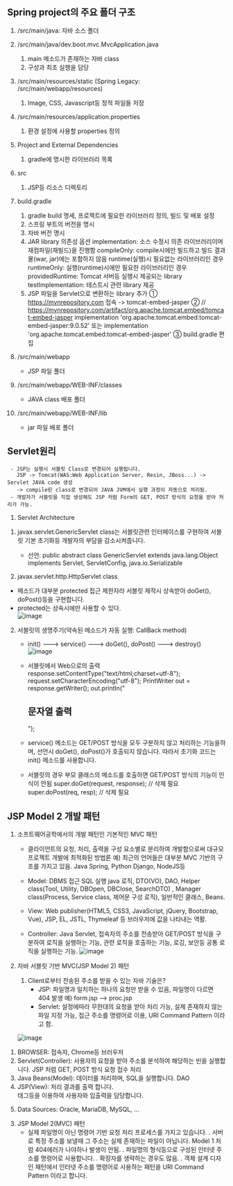 ## Spring project의 주요 폴더 구조

1. /src/main/java: 자바 소스 폴더

2. /src/main/java/dev.boot.mvc.MvcApplication.java
   1) main 메소드가 존재하는 자바 class
   2) 구성과 최초 실행을 담당

3. /src/main/resources/static (Spring Legacy: /src/main/webapp/resources)
   1) Image, CSS, Javascript등 정적 파일들 저장

4. /src/main/resources/application.properties
   1) 환경 설정에 사용할 properties 정의

5. Project and External Dependencies
   1) gradle에 명시한 라이브러리 목록

6. src
   1) JSP등 리소스 디렉토리

7. build.gradle
   1) gradle build 명세, 프로젝트에 필요한 라이브러리 정의, 빌드 및 배포 설정
   2) 스프링 부트의 버전을 명시
   3) 자바 버전 명시
   4) JAR library 의존성 옵션
       implementation: 소스 수정시 의존 라이브러리이며 재컴파일(재빌드)을 진행함
       compileOnly: compile시에만 빌드하고 빌드 결과물(war, jar)에는 포함하지 않음
                         runtime(실행)시 필요없는 라이브러리인 경우 
       runtimeOnly: 실행(runtime)시에만 필요한 라이브러리인 경우
       providedRuntime: Tomcat 서버등 실행시 제공되는 library
       testImplementation: 테스트시 관련 library 제공
   5) JSP 파일을 Servlet으로 변환하는 library 추가
      ① https://mvnrepository.com 접속 -> tomcat-embed-jasper
      ② // https://mvnrepository.com/artifact/org.apache.tomcat.embed/tomcat-embed-jasper
          implementation 'org.apache.tomcat.embed:tomcat-embed-jasper:9.0.52'
          또는
          implementation 'org.apache.tomcat.embed:tomcat-embed-jasper'
      ③ build.gradle 편집
 8. /src/main/webapp
     - JSP 파일 폴더
  
 9. /src/main/webapp/WEB-INF/classes
     - JAVA class 배포 폴더

 10. /src/main/webapp/WEB-INF/lib
     - jar 파일 배포 폴더

## Servlet원리
     - JSP는 실행시 서블릿 Class로 변경되어 실행됩니다.
       JSP -> Tomcat(WAS:Web Application Server, Resin, JBoss...) -> Servlet JAVA code 생성
       -> compile된 class로 변경되어 JAVA JVM에서 실행 과정이 자동으로 처리됨.
     - 개발자가 서블릿을 직접 생성해도 JSP 처럼 Form의 GET, POST 방식의 요청을 받아 처리가 가능.
 
1. Servlet Architecture
1) javax.servlet.GenericServlet class는 서블릿관련 인터페이스를 구현하여
   서블릿 기본 초기화등 개발자의 부담을 감소시켜줍니다.
    - 선언: public abstract class GenericServlet extends java.lang.Object  implements Servlet, ServletConfig, java.io.Serializable

2) javax.servlet.http.HttpServlet class
  - 메소드가 대부분 protected 접근 제한자라 서블릿 제작시 상속받아
    doGet(), doPost()등을 구현합니다.
  - protected는 상속시에만 사용할 수 있다.<br>
![image](https://user-images.githubusercontent.com/84116509/154664621-da75c7c5-deb5-4d2f-b19e-56d1d99a18ec.png)
2. 서블릿의 생명주기(약속된 메소드가 자동 실행: CallBack method)
   - init() ---> service() ---> doGet(), doPost() ---> destroy()
   ![image](https://user-images.githubusercontent.com/84116509/154664679-471022ad-dcf0-4078-91dc-c2ad3d69817d.png)

   - 서블릿에서 Web으로의 출력
     response.setContentType("text/html;charset=utf-8");
     request.setCharacterEncoding("utf-8");
     PrintWriter out =  response.getWriter();
     out.println("<h2>문자열 출력</h2>");

   - service() 메소드는 GET/POST 방식을 모두 구분하지 않고 처리하는 기능을하며,
     선언시 doGet(), doPost()가 호출되지 않습니다. 따라서 초기화 코드는 init() 메소드를
     사용합니다.
 
   - 서블릿의 경우 부모 클래스의 메소드를 호출하면 GET/POST 방식의 기능이 인식이 안됨
     super.doGet(request, response); // 삭제 필요
     super.doPost(req, resp);           // 삭제 필요
     
## JSP Model 2 개발 패턴

1. 소프트웨어공학에서의 개발 패턴인 기본적인 MVC 패턴
   - 클라이언트의 요청, 처리, 출력을 구성 요소별로 분리하여 개발함으로써
     대규모 프로젝트 개발에 최적화된 방법론
      예) 최근의 언어들은 대부분 MVC 기반의 구조를 가지고 있음.
           Java Spring, Python Django, NodeJS등

   - Model: DBMS 접근 SQL 실행 java 로직, DTO(VO), DAO,
               Helper class(Tool, Utility, DBOpen, DBClose, SearchDTO)
               , Manager class(Process, Service class, 제어문 구성 로직), 일반적인 클래스, Beans.

   - View: Web publisher(HTML5, CSS3, JavaScript, jQuery, Bootstrap, Vue),
             JSP, EL, JSTL, Thymeleaf 등 브러우저에 값을 나타내는 역활.

   - Controller: Java Servlet, 접속자의 주소를 전송받아 GET/POST 방식을 구분하여
                   로직을 실행하는 기능, 관련 로직을 호출하는 기능, 로깅, 보안등 공통 로직을
                   실행하는 기능.
   ![image](https://user-images.githubusercontent.com/84116509/154664862-3ad4a3c9-fd2a-421d-b9d4-2281d1e2498f.png)

2. 자바 서블릿 기반  MVC(JSP Model 2) 패턴
   1) Client로부터 전송된 주소를 받을 수 있는 자바 기술은?
       - JSP: 파일명과 일치하는 하나의 요청만 받을 수 있음, 파일명이 다르면 404 발생
         예) form.jsp --> proc.jsp
       - Servlet: 설정에따라 무한대의 요청을 받아 처리 가능, 실제 존재하지 않는 파일 지정 가능,
         접근 주소를 명령어로 이용, URI Command Pattern 이라고 함. 

   ![image](https://user-images.githubusercontent.com/84116509/154664949-131afe11-74fb-47a9-b42f-246313eb3d7d.png)
1) BROWSER: 접속자, Chrome등 브러우저
2) Servlet(Controller): 사용자의 요청을 받아 주소를 분석하여 해당하는 빈을 실행합니다.
                            JSP 처럼 GET, POST 방식 요청 접수 처리
3) Java Beans(Model): 데이터를 처리하며, SQL을 실행합니다. DAO
4) JSP(View): 처리 결과를 출력 합니다.
                 <Form>태그등을 이용하여 사용자와 입출력을 담당합니다.
5) Data Sources: Oracle, MariaDB, MySQL, ...


3. JSP Model 2(MVC) 패턴
   - 실제 파일명이 아닌 명령어 기반 요청 처리 프로세스를 가지고 있습니다. 
    . 서버로 특정 주소를 보낼때 그 주소는 실제 존재하는 파일이 아닙니다.
      Model 1 처럼 404에러가 나야하나 발생이 안됨.
    . 파일명의 형식등으로 구성된 인터넷 주소를 명령어로 사용합니다.
    . 확장자를 생략하는 경우도 많음.
    . 객체 설계 디자인 패턴에서 인터넷 주소를 명령어로 사용하는 패턴을
      URI Command Pattern 이라고 합니다.
